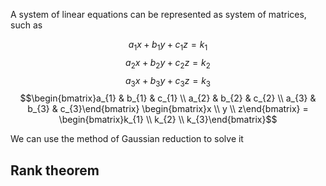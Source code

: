 A system of linear equations can be represented as system of matrices, such as

$$a_{1}x+b_{1}y+c_{1}z=k_1$$
$$a_{2}x+b_{2}y+c_{2}z=k_{2}$$
$$a_{3}x+b_{3}y+c_{3}z=k_{3}$$
$$\begin{bmatrix}a_{1} & b_{1} & c_{1} \\ a_{2} & b_{2} & c_{2} \\ a_{3} & b_{3} & c_{3}\end{bmatrix} \begin{bmatrix}x \\ y \\ z\end{bmatrix} = \begin{bmatrix}k_{1} \\ k_{2} \\ k_{3}\end{bmatrix}$$

We can use the method of Gaussian reduction to solve it

## Rank theorem

